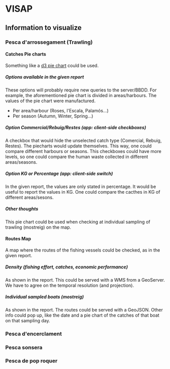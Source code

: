 # VISAP
## Information to visualize
### Pesca d'arrossegament (Trawling)
#### Catches Pie charts
Something like a [d3 pie chart](https://bluenetcataccio4.github.io/VISAP/piechart/) could be used.
##### Options available in the given report
These options will probably require new queries to the server/BBDD. For example, the aforementioned pie chart is divided in areas/harbours. The values of the pie chart were manufactured.
- Per area/harbour (Roses, l'Escala, Palamós...)
- Per season (Autumn, Winter, Spring...)

##### Option Commercial/Rebuig/Restes (app: client-side checkboxes)
A checkbox that would hide the unselected catch type (Comercial, Rebuig, Restes). The piecharts would update themselves. This way, one could compare different harbours or seasons. This checkboxes could have more levels, so one could compare the human waste collected in different areas/seasons.

##### Option KG or Percentage (app: client-side switch)
In the given report, the values are only stated in percentage. It would be useful to report the values in KG. One could compare the cacthes in KG of different areas/sesons.

##### Other thoughts
This pie chart could be used when checking at individual sampling of trawling (mostreig) on the map.

#### Routes Map
A map where the routes of the fishing vessels could be checked, as in the given report.

##### Density (fishing effort, catches, economic performance)
As shown in the report. This could be served with a WMS from a GeoServer. We have to agree on the temporal resolution (and projection).

##### Individual sampled boats (mostreig)
As shown in the report. The routes could be served with a GeoJSON. Other info could pop up, like the date and a pie chart of the catches of that boat on that sampling day.

### Pesca d'encerclament

### Pesca sonsera

### Pesca de pop roquer
